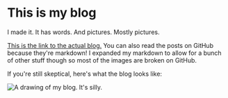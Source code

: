 This is my blog
================

I made it. It has words. And pictures. Mostly pictures.

[This is the link to the actual blog.](http://allofthenorthwood.github.io/) You can also read the posts on GitHub because they're markdown! I expanded my markdown to allow for a bunch of other stuff though so most of the images are broken on GitHub.

If you're still skeptical, here's what the blog looks like:

![A drawing of my blog. It's silly.](https://raw.github.com/allofthenorthwood/allofthenorthwood.github.io/master/iamges/drawing-of-blog.png)